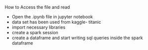 How to Access the file and read
- Open the .ipynb file in jupyter notebook
- data set has been used from kaggle- titanic
- import necessary libraries
- create a spark session
- create a dataframe and start writing sql queries inside the spark dataframe
